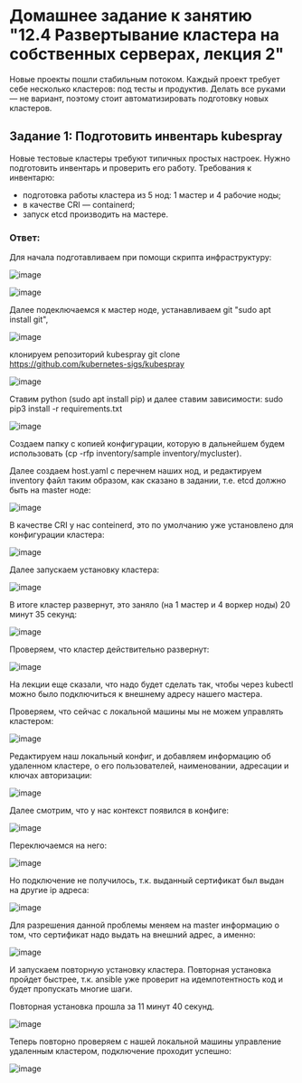 # Домашнее задание к занятию "12.4 Развертывание кластера на собственных серверах, лекция 2"
Новые проекты пошли стабильным потоком. Каждый проект требует себе несколько кластеров: под тесты и продуктив. Делать все руками — не вариант, поэтому стоит автоматизировать подготовку новых кластеров.

## Задание 1: Подготовить инвентарь kubespray
Новые тестовые кластеры требуют типичных простых настроек. Нужно подготовить инвентарь и проверить его работу. Требования к инвентарю:
* подготовка работы кластера из 5 нод: 1 мастер и 4 рабочие ноды;
* в качестве CRI — containerd;
* запуск etcd производить на мастере.

### Ответ: 

Для начала подготавливаем при помощи скрипта инфраструктуру:

![image](https://user-images.githubusercontent.com/92969676/188070247-462ea058-151e-448b-bb01-1cd8d004a6bc.png)

![image](https://user-images.githubusercontent.com/92969676/188070499-d1dc4be1-8fac-454d-8bc0-1ef4405cfa48.png)

Далее подеключаемся к мастер ноде, устанавливаем git "sudo apt install git", 

![image](https://user-images.githubusercontent.com/92969676/188087918-0cac6241-612a-4c71-9c98-fbd703ae2711.png)

клонируем репозиторий kubespray git clone https://github.com/kubernetes-sigs/kubespray

![image](https://user-images.githubusercontent.com/92969676/188087856-0fbebb48-8319-40fe-85e4-2cca19a8f3f7.png)

Ставим python (sudo apt install pip) и далее ставим зависимости: sudo pip3 install -r requirements.txt 

![image](https://user-images.githubusercontent.com/92969676/188088882-da968179-6dc7-4d47-89ba-74a430890580.png)

Создаем папку с копией конфигурации, которую в дальнейшем будем использовать (cp -rfp inventory/sample inventory/mycluster).

Далее создаем host.yaml с перечнем наших нод, и редактируем inventory файл таким образом, как сказано в задании, т.е. etcd должно быть на master ноде:

![image](https://user-images.githubusercontent.com/92969676/188114936-83666021-4f52-4cea-a732-4ea336ab7aeb.png)

В качестве CRI у нас conteinerd, это по умолчанию уже установлено для конфигурации кластера: 

![image](https://user-images.githubusercontent.com/92969676/188117124-b7dca833-8df9-499a-8750-b2246677e1d9.png) 

Далее запускаем установку кластера: 

![image](https://user-images.githubusercontent.com/92969676/188116269-a5a66ce2-d5e1-45bc-bd55-624203f56f47.png)

В итоге кластер развернут, это заняло (на 1 мастер и 4 воркер ноды) 20 минут 35 секунд:

![image](https://user-images.githubusercontent.com/92969676/188119920-d6571e8e-6ff3-4c68-9fc0-18918825efc9.png)

Проверяем, что кластер действительно развернут:

![image](https://user-images.githubusercontent.com/92969676/188120402-d88cc354-8458-46ab-b08e-1a811335973a.png)

На лекции еще сказали, что надо будет сделать так, чтобы через kubectl можно было подключиться к внешнему адресу нашего мастера.


Проверяем, что сейчас с локальной машины мы не можем управлять кластером: 

![image](https://user-images.githubusercontent.com/92969676/188121099-a0918201-7ce6-44cc-92e1-a65fa2618292.png)

Редактируем наш локальный конфиг, и добавляем информацию об удаленном кластере, о его пользователей, наименовании, адресации и ключах авторизации:

![image](https://user-images.githubusercontent.com/92969676/188123340-520d3449-cc50-4af3-aa0a-01d44ae4d7b8.png)

Далее смотрим, что у нас контекст появился в конфиге:

![image](https://user-images.githubusercontent.com/92969676/188123756-8a3b23a5-f2f5-4094-8eec-2d96dcea35aa.png)

Переключаемся на него:

![image](https://user-images.githubusercontent.com/92969676/188123808-1c8075bb-5079-434c-b05e-885de897a90e.png)

Но подключение не получилось, т.к. выданный сертификат был выдан на другие ip адреса: 

![image](https://user-images.githubusercontent.com/92969676/188124016-8c469509-b5ba-485f-9b1b-04bdfd2ee57d.png)

Для разрешения данной проблемы меняем на master информацию о том, что сертификат надо выдать на внешний адрес, а именно: 

![image](https://user-images.githubusercontent.com/92969676/188124678-9458b2fa-4d49-40a0-854b-066c358a150a.png)

И запускаем повторную установку кластера. Повторная установка пройдет быстрее, т.к. ansible уже проверит на идемпотентность код и будет пропускать многие шаги.

Повторная установка прошла за 11 минут 40 секунд.

![image](https://user-images.githubusercontent.com/92969676/188126765-9a88a594-76c6-4c0e-b008-e0d6e7588c26.png)

Теперь повторно проверяем с нашей локальной машины управление удаленным кластером, подключение проходит успешно:

![image](https://user-images.githubusercontent.com/92969676/188126887-e21151d2-b48d-4b0d-ac3b-ec3ee35c3198.png)













